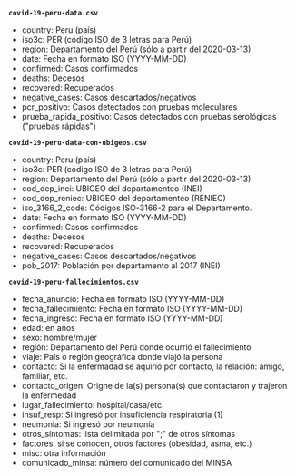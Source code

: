 **`covid-19-peru-data.csv`**

- country: Peru (país)
- iso3c: PER (código ISO de 3 letras para Perú)
- region: Departamento del Perú (sólo a partir del 2020-03-13)
- date: Fecha en formato ISO (YYYY-MM-DD)
- confirmed: Casos confirmados
- deaths: Decesos
- recovered: Recuperados
- negative_cases: Casos descartados/negativos
- pcr_positivo: Casos detectados con pruebas moleculares
- prueba_rapida_positivo: Casos detectados con pruebas serológicas ("pruebas rápidas")

**`covid-19-peru-data-con-ubigeos.csv`**

- country: Peru (país)
- iso3c: PER (código ISO de 3 letras para Perú)
- region: Departamento del Perú (sólo a partir del 2020-03-13)
- cod_dep_inei: UBIGEO del departamenteo (INEI)
- cod_dep_reniec: UBIGEO del departamenteo (RENIEC)
- iso_3166_2_code: Códigos ISO-3166-2 para el Departamento.
- date: Fecha en formato ISO (YYYY-MM-DD)
- confirmed: Casos confirmados
- deaths: Decesos
- recovered: Recuperados
- negative_cases: Casos descartados/negativos
- pob_2017: Población por departamento al 2017 (INEI)

**`covid-19-peru-fallecimientos.csv`**

- fecha_anuncio: Fecha en formato ISO (YYYY-MM-DD)
- fecha_fallecimiento: Fecha en formato ISO (YYYY-MM-DD)
- fecha_ingreso: Fecha en formato ISO (YYYY-MM-DD)
- edad: en años
- sexo: hombre/mujer
- región: Departamento del Perú donde ocurrió el fallecimiento
- viaje: País o región geográfica donde viajó la persona
- contacto: Si la enfermadad se aquirió por contacto, la relación: amigo, familiar, etc.
- contacto_origen: Origne de la(s) persona(s) que contactaron y trajeron la enfermedad
- lugar_fallecimiento: hospital/casa/etc.
- insuf_resp: Si ingresó por insuficiencia respiratoria (1)
- neumonia: Si ingresó por neumonía
- otros_síntomas: lista delimitada por ";" de otros síntomas
- factores: si se conocen, otros factores (obesidad, asma, etc.)
- misc: otra información
- comunicado_minsa: número del comunicado del MINSA
